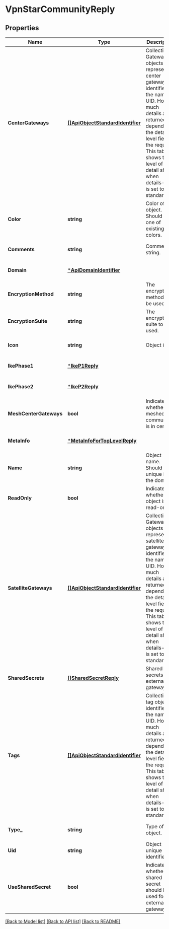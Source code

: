 # VpnStarCommunityReply

## Properties
Name | Type | Description | Notes
------------ | ------------- | ------------- | -------------
**CenterGateways** | [**[]ApiObjectStandardIdentifier**](ApiObjectStandardIdentifier.md) | Collection of Gateway objects representing center gateways identified by the name or UID. How much details are returned depends on the details-level field of the request. This table shows the level of detail shown when details-level is set to standard. | [optional] [default to null]
**Color** | **string** | Color of the object. Should be one of existing colors. | [optional] [default to null]
**Comments** | **string** | Comments string. | [optional] [default to null]
**Domain** | [***ApiDomainIdentifier**](ApiDomainIdentifier.md) |  | [optional] [default to null]
**EncryptionMethod** | **string** | The encryption method to be used. | [optional] [default to null]
**EncryptionSuite** | **string** | The encryption suite to be used. | [optional] [default to null]
**Icon** | **string** | Object icon. | [optional] [default to null]
**IkePhase1** | [***IkeP1Reply**](IkeP1Reply.md) |  | [optional] [default to null]
**IkePhase2** | [***IkeP2Reply**](IkeP2Reply.md) |  | [optional] [default to null]
**MeshCenterGateways** | **bool** | Indicates whether the meshed community is in center. | [optional] [default to null]
**MetaInfo** | [***MetaInfoForTopLevelReply**](MetaInfoForTopLevelReply.md) |  | [optional] [default to null]
**Name** | **string** | Object name. Should be unique in the domain. | [optional] [default to null]
**ReadOnly** | **bool** | Indicates whether the object is read-only. | [optional] [default to null]
**SatelliteGateways** | [**[]ApiObjectStandardIdentifier**](ApiObjectStandardIdentifier.md) | Collection of Gateway objects representing satellite gateways identified by the name or UID. How much details are returned depends on the details-level field of the request. This table shows the level of detail shown when details-level is set to standard. | [optional] [default to null]
**SharedSecrets** | [**[]SharedSecretReply**](SharedSecretReply.md) | Shared secrets for external gateways. | [optional] [default to null]
**Tags** | [**[]ApiObjectStandardIdentifier**](ApiObjectStandardIdentifier.md) | Collection of tag objects identified by the name or UID. How much details are returned depends on the details-level field of the request. This table shows the level of detail shown when details-level is set to standard. | [optional] [default to null]
**Type_** | **string** | Type of the object. | [optional] [default to null]
**Uid** | **string** | Object unique identifier. | [optional] [default to null]
**UseSharedSecret** | **bool** | Indicates whether the shared secret should be used for all external gateways. | [optional] [default to null]

[[Back to Model list]](../README.md#documentation-for-models) [[Back to API list]](../README.md#documentation-for-api-endpoints) [[Back to README]](../README.md)


